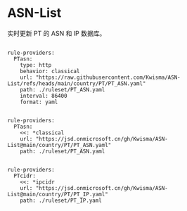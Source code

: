
# ASN-List

实时更新 PT 的 ASN 和 IP 数据库。

<pre><code class="language-javascript">
rule-providers:
  PTasn:
    type: http
    behavior: classical
    url: "https://raw.githubusercontent.com/Kwisma/ASN-List/refs/heads/main/country/PT/PT_ASN.yaml"
    path: ./ruleset/PT_ASN.yaml
    interval: 86400
    format: yaml
</code></pre>

<pre><code class="language-javascript">
rule-providers:
  PTasn:
    <<: *classical
    url: "https://jsd.onmicrosoft.cn/gh/Kwisma/ASN-List@main/country/PT/PT_ASN.yaml"
    path: ./ruleset/PT_ASN.yaml
</code></pre>

<pre><code class="language-javascript">
rule-providers:
  PTcidr:
    <<: *ipcidr
    url: "https://jsd.onmicrosoft.cn/gh/Kwisma/ASN-List@main/country/PT/PT_IP.yaml"
    path: ./ruleset/PT_IP.yaml
</code></pre>